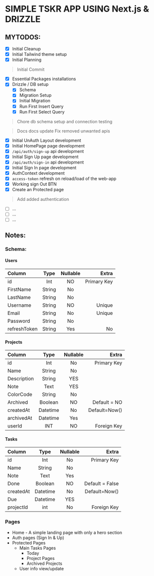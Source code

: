 # SIMPLE TSKR APP USING Next.js & DRIZZLE

## MYTODOS:

- [x] Initial Cleanup
- [x] Initial Tailwind theme setup
- [x] Initial Planning

> Initial Commit

- [x] Essential Packages installations
- [x] Drizzle / DB setup
  - [x] Schema
  - [x] Migration Setup
  - [x] Initial Migration
  - [x] Run First Insert Query
  - [x] Run First Select Query

> Chore db schema setup and connection testing

> Docs docs update Fix removed unwanted apis

- [x] Initial UnAuth Layout development
- [x] Initial HomePage page development
- [x] `/api/auth/sign-up` api development
- [x] Initial Sign Up page development
- [x] `/api/auth/sign-in` api development
- [x] Initial Sign In page development
- [x] AuthContext development
- [x] `access-token` refresh on reload/load of the web-app
- [x] Working sign Out BTN
- [x] Create an Protected page

> Add added authentication

- [ ] ...
- [ ] ...
- [ ] ...

## Notes:

### Schema:

#### Users

| Column       |  Type  | Nullable |       Extra |
| :----------- | :----: | :------: | ----------: |
| id           |  Int   |    NO    | Primary Key |
| FirstName    | String |    No    |             |
| LastName     | String |    No    |             |
| Username     | String |    NO    |      Unique |
| Email        | String |    No    |      Unique |
| Password     | String |    No    |             |
| refreshToken | String |   Yes    |          No |

#### Projects

| Column      |   Type   | Nullable |         Extra |
| :---------- | :------: | :------: | ------------: |
| id          |   Int    |    No    |   Primary Key |
| Name        |  String  |    No    |               |
| Description |  String  |   YES    |               |
| Note        |   Text   |   YES    |               |
| ColorCode   |  String  |    No    |               |
| Archived    | Boolean  |    NO    |  Default = NO |
| createdAt   | Datetime |    No    | Default=Now() |
| archivedAt  | Datetime |   Yes    |               |
| userId      |   INT    |    NO    |   Foreign Key |

#### Tasks

| Column    |   Type   | Nullable |           Extra |
| :-------- | :------: | :------: | --------------: |
| id        |   Int    |    No    |     Primary Key |
| Name      |  String  |    No    |                 |
| Note      |   Text   |   Yes    |                 |
| Done      | Boolean  |    NO    | Default = False |
| createdAt | Datetime |    No    |   Default=Now() |
| Due       | Datetime |   YES    |                 |
| projectId |   int    |    No    |     Foreign Key |

### Pages

- Home - A simple landing page with only a hero section
- Auth pages (Sign In & Up)
- Protected Pages
  - Main Tasks Pages
    - Today
    - Project Pages
    - Archived Projects
  - User info view/update
